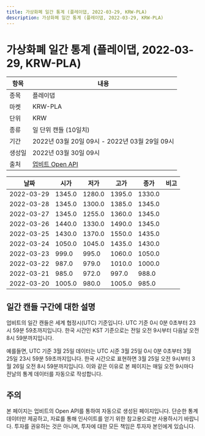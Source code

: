 ```yaml
---
title: 가상화폐 일간 통계 (플레이댑, 2022-03-29, KRW-PLA)
description: 가상화폐 일간 통계 (플레이댑, 2022-03-29, KRW-PLA)
---
```



가상화폐 일간 통계 (플레이댑, 2022-03-29, KRW-PLA)
===

|항목|내용|
|--|--|
|종목|플레이댑|
|마켓|KRW-PLA|
|단위|KRW|
|종류|일 단위 캔들 (10일치)|
|기간|2022년 03월 20일 09시 - 2022년 03월 29일 09시|
|생성일|2022년 03월 30일 09시|
|출처|[업비트 Open API](https://docs.upbit.com)|


|날짜|시가|저가|고가|종가|비고|
|--|--|--|--|--|--|
|2022-03-29|1345.0|1280.0|1395.0|1330.0|    |
|2022-03-28|1345.0|1300.0|1385.0|1345.0|    |
|2022-03-27|1345.0|1255.0|1360.0|1345.0|    |
|2022-03-26|1440.0|1330.0|1490.0|1345.0|    |
|2022-03-25|1430.0|1370.0|1550.0|1435.0|    |
|2022-03-24|1050.0|1045.0|1435.0|1430.0|    |
|2022-03-23|999.0|995.0|1060.0|1050.0|    |
|2022-03-22|987.0|979.0|1010.0|1000.0|    |
|2022-03-21|985.0|972.0|997.0|988.0|    |
|2022-03-20|1005.0|980.0|1005.0|985.0|    |


일간 캔들 구간에 대한 설명
---


업비트의 일간 캔들은 세계 협정시(UTC) 기준입니다. 
UTC 기준 0시 0분 0초부터 23시 59분 59초까지입니다. 
한국 시간인 KST 기준으로는 전일 오전 9시부터 다음날 오전 8시 59분까지입니다. 


예를들면, UTC 기준 3월 25일 데이터는 UTC 시준 3월 25일 0시 0분 0초부터 3월 25일 23시 59분 59초까지입니다. 
한국 시간으로 표현하면 3월 25일 오전 9시부터 3월 26일 오전 8시 59분까지입니다. 
이와 같은 이유로 본 페이지는 매일 오전 9시마다 전날의 통계 데이터를 자동으로 작성합니다. 


주의
---


본 페이지는 업비트의 Open API를 통하여 자동으로 생성된 페이지입니다. 
단순한 통계 데이터만 제공하고, 자료를 통해 인사이트를 얻기 위한 참고용으로만 사용하시기 바랍니다. 
투자를 권유하는 것은 아니며, 투자에 대한 모든 책임은 투자자 본인에게 있습니다. 
